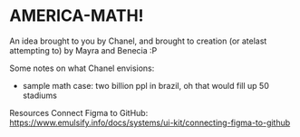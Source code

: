 # AMERICA-MATH!

An idea brought to you by Chanel, and brought to creation (or atelast attempting to) by Mayra and Benecia :P

Some notes on what Chanel envisions:
- sample math case: two billion ppl in brazil, oh that would fill up 50 stadiums


Resources
Connect Figma to GitHub: https://www.emulsify.info/docs/systems/ui-kit/connecting-figma-to-github 
